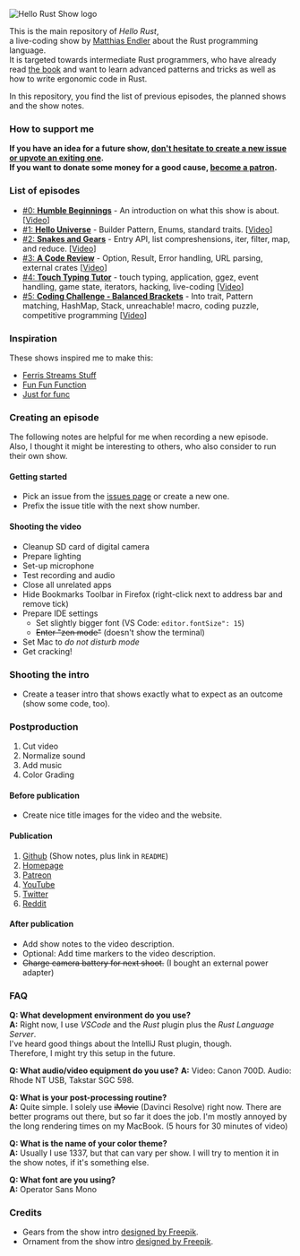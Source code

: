  ![Hello Rust Show logo](hello-rust.png)

This is the main repository of *Hello Rust*,  
a live-coding show by [Matthias Endler](@mre) about the Rust programming language.  
It is targeted towards intermediate Rust programmers, who have already read [the book](https://doc.rust-lang.org/book/) and want to learn advanced patterns and tricks as well as how to write ergonomic code in Rust.

In this repository, you find the list of previous episodes, the planned shows and the show notes.

### How to support me

**If you have an idea for a future show, [don't hesitate to create a new issue or upvote an exiting one](/issues).**  
**If you want to donate some money for a good cause, [become a patron](https://www.patreon.com/hellorust).**

### List of episodes

* [#0: **Humble Beginnings**](/episode/0) - An introduction on what this show is about. [[Video](https://www.youtube.com/watch?v=jMJRTjnh_jo)]
* [#1: **Hello Universe**](/episode/1) - Builder Pattern, Enums, standard traits. [[Video](https://www.youtube.com/watch?v=STWuPMcwwbw)]
* [#2: **Snakes and Gears**](/episode/2) - Entry API, list compreshensions, iter, filter, map, and reduce. [[Video](https://www.youtube.com/watch?v=bS5rtxWd2yQ)]
* [#3: **A Code Review**](/episode/3) - Option, Result, Error handling, URL parsing, external crates [[Video](https://www.youtube.com/watch?v=a6KWRvAPsmo)]
* [#4: **Touch Typing Tutor**](/episode/4) - touch typing, application, ggez, event handling, game state, iterators, hacking, live-coding [[Video](https://youtu.be/S0Vubd-C5-o)]
* [#5: **Coding Challenge - Balanced Brackets**](/episode/5) - Into trait, Pattern matching, HashMap, Stack, unreachable! macro, coding puzzle, competitive programming [[Video](https://youtu.be/XcuLHO8z_RA)]

### Inspiration

These shows inspired me to make this:

* [Ferris Streams Stuff](https://www.youtube.com/channel/UC4mpLlHn0FOekNg05yCnkzQ)
* [Fun Fun Function](https://www.youtube.com/channel/UCO1cgjhGzsSYb1rsB4bFe4Q)
* [Just for func](https://github.com/campoy/justforfunc)

### Creating an episode

The following notes are helpful for me when recording a new episode.  
Also, I thought it might be interesting to others, who also consider to run their own show.  

#### Getting started

* Pick an issue from the [issues page](https://github.com/hello-rust/show/issues) or create a new one.
* Prefix the issue title with the next show number.

#### Shooting the video

* Cleanup SD card of digital camera
* Prepare lighting
* Set-up microphone
* Test recording and audio
* Close all unrelated apps
* Hide Bookmarks Toolbar in Firefox (right-click next to address bar and remove tick)
* Prepare IDE settings
  - Set slightly bigger font (VS Code: `editor.fontSize": 15`)
  - ~~Enter "zen mode"~~ (doesn't show the terminal)
* Set Mac to *do not disturb mode*
* Get cracking!

### Shooting the intro

* Create a teaser intro that shows exactly what to expect as an outcome (show some code, too).

### Postproduction

1. Cut video
2. Normalize sound
3. Add music
4. Color Grading

#### Before publication

* Create nice title images for the video and the website.

#### Publication

1. [Github](https://github.com/hello-rust/show) (Show notes, plus link in `README`)
2. [Homepage](https://hello-rust.show)
3. [Patreon](https://www.patreon.com/hellorust)
4. [YouTube](https://www.youtube.com/channel/UCZ_EWaQZCZuGGfnuqUoHujw)
5. [Twitter](https://twitter.com/hellorustshow)
6. [Reddit](https://www.reddit.com/r/rust/)

#### After publication

* Add show notes to the video description.
* Optional: Add time markers to the video description.
* ~~Charge camera battery for next shoot.~~ (I bought an external power adapter)

### FAQ

**Q: What development environment do you use?**    
**A:** Right now, I use *VSCode* and the *Rust* plugin plus the *Rust Language Server*.  
I've heard good things about the IntelliJ Rust plugin, though.  
Therefore, I might try this setup in the future.  

**Q: What audio/video equipment do you use?**
**A:** Video: Canon 700D. Audio: Rhode NT USB, Takstar SGC 598.

**Q: What is your post-processing routine?**    
**A:** Quite simple. I solely use ~~iMovie~~ (Davinci Resolve) right now. There are better programs out there, but so far it does the job. I'm mostly annoyed by the long rendering times on my MacBook. (5 hours for 30 minutes of video)

**Q: What is the name of your color theme?**  
**A:** Usually I use 1337, but that can vary per show. I will try to mention it in the show notes, if it's something else.

**Q: What font are you using?**  
**A:** Operator Sans Mono

### Credits

* Gears from the show intro [designed by Freepik](http://www.freepik.com).
* Ornament from the show intro [designed by Freepik](http://www.freepik.com).

